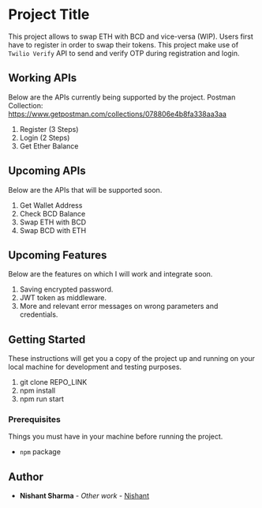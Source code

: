 # Project Title

This project allows to swap ETH with BCD and vice-versa (WIP). Users first have to register in order to swap their tokens. This project make use of `Twilio Verify` API to send and verify OTP during registration and login.

## Working APIs

Below are the APIs currently being supported by the project. Postman Collection: https://www.getpostman.com/collections/078806e4b8fa338aa3aa
1. Register (3 Steps)
2. Login (2 Steps)
3. Get Ether Balance

## Upcoming APIs

Below are the APIs that will be supported soon.
1. Get Wallet Address
2. Check BCD Balance
3. Swap ETH with BCD
4. Swap BCD with ETH

## Upcoming Features

Below are the features on which I will work and integrate soon.
1. Saving encrypted password.
2. JWT token as middleware.
3. More and relevant error messages on wrong parameters and credentials.

## Getting Started

These instructions will get you a copy of the project up and running on your local machine for development and testing purposes.
1. git clone REPO_LINK
2. npm install
3. npm run start

### Prerequisites

Things you must have in your machine before running the project.

* `npm` package

## Author

* **Nishant Sharma** - *Other work* - [Nishant](https://github.com/imnishant)
